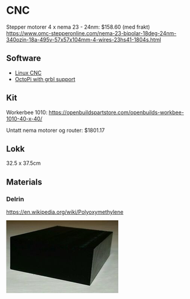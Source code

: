 # CNC

Stepper motorer 4 x nema 23 - 24nm: $158.60 (med frakt)
<https://www.omc-stepperonline.com/nema-23-bipolar-18deg-24nm-340ozin-18a-495v-57x57x104mm-4-wires-23hs41-1804s.html>

## Software

- [Linux CNC](http://linuxcnc.org/)
- [OctoPi with grbl support](https://plugins.octoprint.org/plugins/octoprint-grbl-plugin/)

## Kit

Workerbee 1010:
<https://openbuildspartstore.com/openbuilds-workbee-1010-40-x-40/>

Untatt nema motorer og router: $1801.17

## Lokk

32.5 x 37.5cm

## Materials

### Delrin

<https://en.wikipedia.org/wiki/Polyoxymethylene>

![Delrin block](./images/delrin.jpg)

